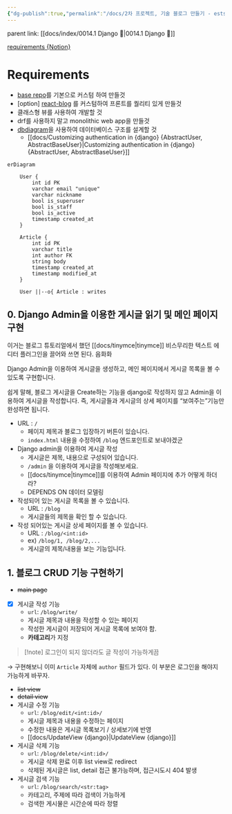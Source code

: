 ```yaml
---
{"dg-publish":true,"permalink":"/docs/2차 프로젝트, 기술 블로그 만들기 - estsoft {Django}/","title":"2차 프로젝트, 기술 블로그 만들기 - estsoft {Django}"}
---
```



parent link: [[docs/index/0014.1 Django 🎈\|0014.1 Django 🎈]]

[requirements {Notion}](https://paullabworkspace.notion.site/Blog-2a7d87f563ad42f9a0382f523fae14e1)

# Requirements

- [base repo](https://github.com/weniv/BackendOrmi/tree/main/HTML-CSS/board_final)를 기본으로 커스텀 하여 만들것
- \[option\]  [react-blog](https://weniv.github.io/react-blog/) 를 커스텀하여 프론트를 퀄리티 있게 만들것
- 클래스형 뷰를 사용하여 개발할 것
- drf를 사용하지 말고 monolithic web app을 만들것
- [dbdiagram](https://dbdiagram.io/home)을 사용하여 데이터베이스 구조를 설계할 것
	- [[docs/Customizing authentication in {django} {AbstractUser, AbstractBaseUser}\|Customizing authentication in {django} {AbstractUser, AbstractBaseUser}]]

```mermaid
erDiagram

	User {
		int id PK
		varchar email "unique"
		varchar nickname
		bool is_superuser
		bool is_staff
		bool is_active
		timestamp created_at
	}

	Article {
		int id PK
		varchar title
		int author FK
		string body
		timestamp created_at
		timestamp modified_at
	}

	User ||--o{ Article : writes
```

## 0. Django Admin을 이용한 게시글 읽기 및 메인 페이지 구현

이거는 블로그 튜토리얼에서 했던 [[docs/tinymce\|tinymce]] 비스무리한 텍스트 에디터 플러그인을 끌어와 쓰면 된다. 음화화

Django Admin을 이용하여 게시글을 생성하고, 메인 페이지에서 게시글 목록을 볼 수 있도록 구현합니다.

쉽게 말해, 블로그 게시글을 Create하는 기능을 django로 작성하지 않고 Admin을 이용하여 게시글을 작성합니다. 즉, 게시글들과 게시글의 상세 페이지를 “보여주는”기능만 완성하면 됩니다.

- URL : `/` 
	- 페이지 제목과 블로그 입장하기 버튼이 있습니다.
	- `index.html` 내용을 수정하여 `/blog` 엔드포인트로 보내야겠군
- Django admin을 이용하여 게시글 작성
	- 게시글은 제목, 내용으로 구성되어 있습니다.
	- `/admin` 을 이용하여 게시글을 작성해보세요.  
	- [[docs/tinymce\|tinymce]]를 이용하여 Admin 페이지에 추가 어떻게 하더라?
	- DEPENDS ON 데이터 모델링
- 작성되어 있는 게시글 목록을 볼 수 있습니다.  
	- URL : `/blog`
	- 게시글들의 제목을 확인 할 수 있습니다.  
- 작성 되어있는 게시글 상세 페이지를 볼 수 있습니다.  
	- URL : `/blog/<int:id>`
	- ex) `/blog/1, /blog/2,...`
	- 게시글의 제목/내용을 보는 기능입니다.

## 1. 블로그 CRUD 기능 구현하기

- ~~main page~~
- [x] 게시글 작성 기능
	- `url`: `/blog/write/`
	- 게시글 제목과 내용을 작성할 수 있는 페이지
	- 작성한 게시글이 저장되어 게시글 목록에 보여야 함.
	- **카테고리**가 지정

> [!note]  로그인이 되지 않더라도 글 작성이 가능하게끔

→ 구현해보니 이미 `Article` 자체에 `author` 필드가 있다. 이 부분은 로그인을 해야지 가능하게 바꾸자.

- ~~list view~~
- ~~detail view~~
- 게시글 수정 기능
	- `url`: `/blog/edit/<int:id>/`
	- 게시글 제목과 내용을 수정하는 페이지
	- 수정한 내용은 게시글 목록보기 / 상세보기에 반영
	- [[docs/UpdateView {django}\|UpdateView {django}]]
- 게시글 삭제 기능
	- `url`: `/blog/delete/<int:id>/`
	- 게시글 삭제 완료 이후 list view로 redirect
	- 삭제된 게시글은 list, detail 접근 불가능하며, 접근시도시 404 발생
- 게시글 검색 기능
	- `url`: `/blog/search/<str:tag>`
	- 카테고리, 주제에 따라 검색이 가능하게
	- 검색한 게시물은 시간순에 따라 정렬
